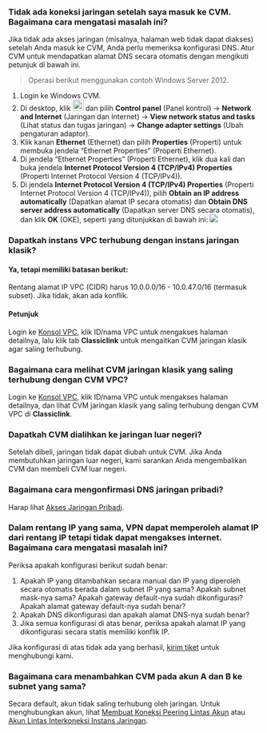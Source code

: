 ### Tidak ada koneksi jaringan setelah saya masuk ke CVM. Bagaimana cara mengatasi masalah ini?
Jika tidak ada akses jaringan (misalnya, halaman web tidak dapat diakses) setelah Anda masuk ke CVM, Anda perlu memeriksa konfigurasi DNS. Atur CVM untuk mendapatkan alamat DNS secara otomatis dengan mengikuti petunjuk di bawah ini.
> Operasi berikut menggunakan contoh Windows Server 2012.
> 
1. Login ke Windows CVM.
2. Di desktop, klik <img src="https://main.qcloudimg.com/raw/87d894e564b7e837d9f478298cf2e292.png" style="margin: 0;width: 22px;"> dan pilih **Control panel** (Panel kontrol) -> **Network and Internet** (Jaringan dan Internet) -> **View network status and tasks** (Lihat status dan tugas jaringan) -> **Change adapter settings** (Ubah pengaturan adaptor).
3. Klik kanan **Ethernet** (Ethernet) dan pilih **Properties** (Properti) untuk membuka jendela “Ethernet Properties” (Properti Ethernet).
4. Di jendela “Ethernet Properties” (Properti Ethernet), klik dua kali dan buka jendela **Internet Protocol Version 4 (TCP/IPv4) Properties** (Properti Internet Protocol Version 4 (TCP/IPv4)).
5. Di jendela **Internet Protocol Version 4 (TCP/IPv4) Properties** (Properti Internet Protocol Version 4 (TCP/IPv4)), pilih **Obtain an IP address automatically** (Dapatkan alamat IP secara otomatis) dan **Obtain DNS server address automatically** (Dapatkan server DNS secara otomatis), dan klik **OK** (OKE), seperti yang ditunjukkan di bawah ini:
![](https://main.qcloudimg.com/raw/8a597efe05adc2f96d4b40b6cd633ca4.png)

### Dapatkah instans VPC terhubung dengan instans jaringan klasik?

#### Ya, tetapi memiliki batasan berikut:
Rentang alamat IP VPC (CIDR) harus 10.0.0.0/16 - 10.0.47.0/16 (termasuk subset). Jika tidak, akan ada konflik.

#### Petunjuk
Login ke [Konsol VPC](https://console.cloud.tencent.com/vpc/vpc?rid=1), klik ID/nama VPC untuk mengakses halaman detailnya, lalu klik tab **Classiclink** untuk mengaitkan CVM jaringan klasik agar saling terhubung. 

### Bagaimana cara melihat CVM jaringan klasik yang saling terhubung dengan CVM VPC?
Login ke [Konsol VPC](https://console.cloud.tencent.com/vpc/vpc?rid=1), klik ID/nama VPC untuk mengakses halaman detailnya, dan lihat CVM jaringan klasik yang saling terhubung dengan CVM VPC di **Classiclink**.

### Dapatkah CVM dialihkan ke jaringan luar negeri?
Setelah dibeli, jaringan tidak dapat diubah untuk CVM. Jika Anda membutuhkan jaringan luar negeri, kami sarankan Anda mengembalikan CVM dan membeli CVM luar negeri.

### Bagaimana cara mengonfirmasi DNS jaringan pribadi?
Harap lihat [Akses Jaringan Pribadi](https://intl.cloud.tencent.com/document/product/213/5225).

### Dalam rentang IP yang sama, VPN dapat memperoleh alamat IP dari rentang IP tetapi tidak dapat mengakses internet. Bagaimana cara mengatasi masalah ini?

Periksa apakah konfigurasi berikut sudah benar:
1. Apakah IP yang ditambahkan secara manual dan IP yang diperoleh secara otomatis berada dalam subnet IP yang sama? Apakah subnet mask-nya sama? Apakah gateway default-nya sudah dikonfigurasi? Apakah alamat gateway default-nya sudah benar?
2. Apakah DNS dikonfigurasi dan apakah alamat DNS-nya sudah benar?
3. Jika semua konfigurasi di atas benar, periksa apakah alamat IP yang dikonfigurasi secara statis memiliki konflik IP.
  
Jika konfigurasi di atas tidak ada yang berhasil, [kirim tiket](https://console.cloud.tencent.com/workorder/category) untuk menghubungi kami.

### Bagaimana cara menambahkan CVM pada akun A dan B ke subnet yang sama?

Secara default, akun tidak saling terhubung oleh jaringan. Untuk menghubungkan akun, lihat [Membuat Koneksi Peering Lintas Akun](https://intl.cloud.tencent.com/document/product/553/35190) atau [Akun Lintas Interkoneksi Instans Jaringan](https://intl.cloud.tencent.com/document/product/1003/31987).
